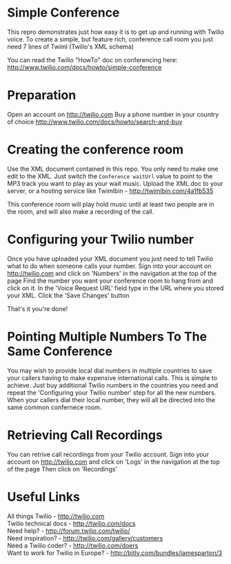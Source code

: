 Simple Conference
=================

This repro demonstrates just how easy it is to get up and running with Twilio voice.
To create a simple, but feature rich, conference call room you just need 7 lines of Twiml (Twilio's XML schema)

You can read the Twilio "HowTo" doc on conferencing here: http://www.twilio.com/docs/howto/simple-conference

Preparation
===========

Open an account on http://twilio.com
Buy a phone number in your country of choice http://www.twilio.com/docs/howto/search-and-buy

Creating the conference room
============================

Use the XML document contained in this repo.
You only need to make one edit to the XML. Just switch the <code>Conference waitUrl</code> value to point to the MP3 track you want to play as your wait music.
Upload the XML doc to your server, or a hosting service like Twimlbin - http://twimlbin.com/4a1fb535

This conference room will play hold music until at least two people are in the room, and will also make a recording of the call.

Configuring your Twilio number
==============================

Once you have uploaded your XML document you just need to tell Twilio what to do when someone calls your number.
Sign into your account on http://twilio.com and click on 'Numbers' in the navigation at the top of the page
Find the number you want your conference room to hang from and click on it.
In the 'Voice Request URL' field type in the URL where you stored your XML.
Click the 'Save Changes' button

That's it you're done!

Pointing Multiple Numbers To The Same Conference
================================================

You may wish to provide local dial numbers in multiple countries to save your callers having to make expensive international calls.
This is simple to achieve.
Just buy additional Twilio numbers in the countries you need and repeat the 'Configuring your Twilio number' step for all the new numbers. When your callers dial their local number, they will all be directed into the same common confernece room.

Retrieving Call Recordings
=========================

You can retrive call recordings from your Twilio account.
Sign into your account on http://twilio.com and click on 'Logs' in the navigation at the top of the page
Then click on 'Recordings'


Useful Links
============

All things Twilio - http://twilio.com<br>
Twilio technical docs - http://twilio.com/docs<br>
Need help? - http://forum.twilio.com/twilio/<br>
Need inspiration? - http://twilio.com/gallery/customers<br>
Need a Twilio coder? - http://twilio.com/doers<br>
Want to work for Twilio in Europe? - http://bitly.com/bundles/jamesparton/3
